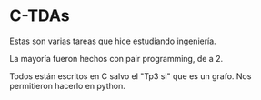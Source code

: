 # C-TDAs
<p>Estas son varias tareas que hice estudiando ingeniería.<p/>
<p>La mayoría fueron hechos con pair programming, de a 2.<p/>
<p>Todos están escritos en C salvo el "Tp3 si" que es un grafo. Nos permitieron hacerlo en python.<p/>
